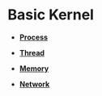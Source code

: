 # Basic Kernel<a name="EN-US_TOPIC_0000001111199438"></a>

-   **[Process](kernel-lite-small-process.md)**  

-   **[Thread](kernel-lite-small-thread.md)**  

-   **[Memory](kernel-lite-small-memory.md)**  

-   **[Network](kernel-lite-small-net.md)**  


